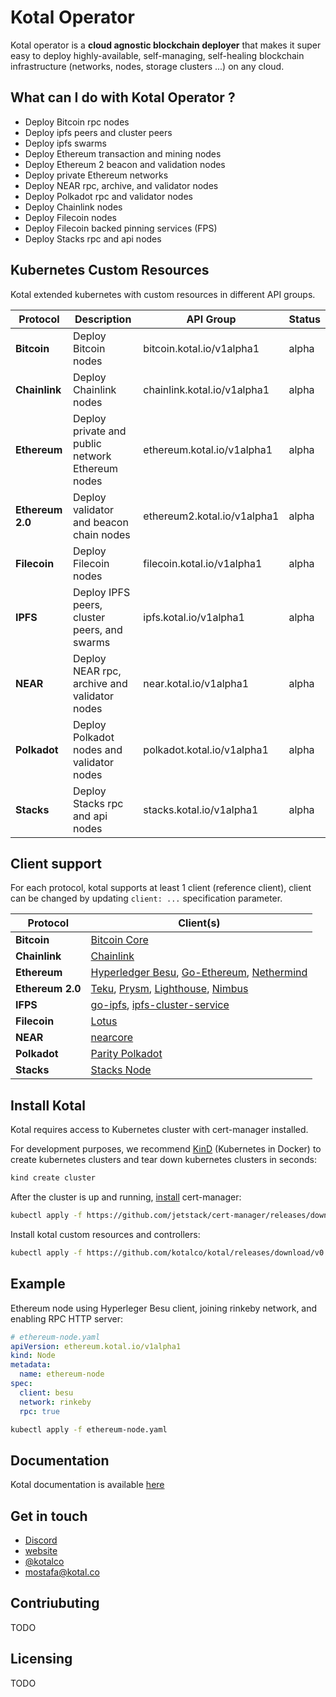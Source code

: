 # Kotal Operator

Kotal operator is a **cloud agnostic blockchain deployer** that makes it super easy to deploy highly-available, self-managing, self-healing blockchain infrastructure (networks, nodes, storage clusters ...) on any cloud.

## What can I do with Kotal Operator ?

- Deploy Bitcoin rpc nodes
- Deploy ipfs peers and cluster peers
- Deploy ipfs swarms
- Deploy Ethereum transaction and mining nodes
- Deploy Ethereum 2 beacon and validation nodes
- Deploy private Ethereum networks
- Deploy NEAR rpc, archive, and validator nodes
- Deploy Polkadot rpc and validator nodes
- Deploy Chainlink nodes
- Deploy Filecoin nodes
- Deploy Filecoin backed pinning services (FPS)
- Deploy Stacks rpc and api nodes


## Kubernetes Custom Resources

Kotal extended kubernetes with custom resources in different API groups.

| Protocol         | Description                                      | API Group                   | Status |
| ---------------- | ------------------------------------------------ | --------------------------- | ------ |
| **Bitcoin**      | Deploy Bitcoin nodes                             | bitcoin.kotal.io/v1alpha1   | alpha  |
| **Chainlink**    | Deploy Chainlink nodes                           | chainlink.kotal.io/v1alpha1 | alpha  |
| **Ethereum**     | Deploy private and public network Ethereum nodes | ethereum.kotal.io/v1alpha1  | alpha  |
| **Ethereum 2.0** | Deploy validator and beacon chain nodes          | ethereum2.kotal.io/v1alpha1 | alpha  |
| **Filecoin**     | Deploy Filecoin nodes                            | filecoin.kotal.io/v1alpha1  | alpha  |
| **IPFS**         | Deploy IPFS peers, cluster peers, and swarms     | ipfs.kotal.io/v1alpha1      | alpha  |
| **NEAR**         | Deploy NEAR rpc, archive and validator nodes     | near.kotal.io/v1alpha1      | alpha  |
| **Polkadot**     | Deploy Polkadot nodes and validator nodes        | polkadot.kotal.io/v1alpha1  | alpha  |
| **Stacks**       | Deploy Stacks rpc and api nodes                  | stacks.kotal.io/v1alpha1    | alpha  |

## Client support

For each protocol, kotal supports at least 1 client (reference client), client can be changed by updating `client: ...` specification parameter.

| Protocol         | Client(s)                                                                                                                                                                                        |
| ---------------- | ------------------------------------------------------------------------------------------------------------------------------------------------------------------------------------------------ |
| **Bitcoin**      | [Bitcoin Core](https://github.com/bitcoin/bitcoin)                                                                                                                                               |
| **Chainlink**    | [Chainlink](https://github.com/smartcontractkit/chainlink)                                                                                                                                       |
| **Ethereum**     | [Hyperledger Besu](https://github.com/hyperledger/besu), [Go-Ethereum](https://github.com/ethereum/go-ethereum), [Nethermind](https://github.com/NethermindEth/nethermind)                       |
| **Ethereum 2.0** | [Teku](https://github.com/ConsenSys/teku), [Prysm](https://github.com/prysmaticlabs/prysm), [Lighthouse](https://github.com/sigp/lighthouse), [Nimbus](https://github.com/status-im/nimbus-eth2) |
| **IFPS**         | [go-ipfs](https://github.com/ipfs/go-ipfs), [ipfs-cluster-service](https://github.com/ipfs/ipfs-cluster)                                                                                         |
| **Filecoin**     | [Lotus](https://github.com/filecoin-project/lotus)                                                                                                                                               |
| **NEAR**         | [nearcore](https://github.com/near/nearcore)                                                                                                                                                     |
| **Polkadot**     | [Parity Polkadot](https://github.com/paritytech/polkadot)                                                                                                                                        |
| **Stacks**       | [Stacks Node](https://github.com/stacks-network/stacks-blockchain)                                                                                                                               |

## Install Kotal

Kotal requires access to Kubernetes cluster with cert-manager installed.

For development purposes, we recommend [KinD](https://kind.sigs.k8s.io/) (Kubernetes in Docker) to create kubernetes clusters and tear down kubernetes clusters in seconds:

```bash
kind create cluster
```

After the cluster is up and running, [install](https://cert-manager.io/docs/installation/kubernetes/) cert-manager:

```bash
kubectl apply -f https://github.com/jetstack/cert-manager/releases/download/v1.5.3/cert-manager.yaml
```

Install kotal custom resources and controllers:

```bash
kubectl apply -f https://github.com/kotalco/kotal/releases/download/v0.1-alpha.6/kotal.yaml
```

## Example

Ethereum node using Hyperleger Besu client, joining rinkeby network, and enabling RPC HTTP server:

```yaml
# ethereum-node.yaml
apiVersion: ethereum.kotal.io/v1alpha1
kind: Node
metadata:
  name: ethereum-node
spec:
  client: besu
  network: rinkeby
  rpc: true
```

```bash
kubectl apply -f ethereum-node.yaml
```

## Documentation

Kotal documentation is available [here](https://docs.kotal.co)

## Get in touch

- [Discord](https://discord.com/invite/kTxy4SA)
- [website](https://kotal.co)
- [@kotalco](https://twitter.com/kotalco)
- [mostafa@kotal.co](mailto:mostafa@kotal.co)

## Contriubuting

TODO

## Licensing

TODO
